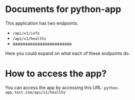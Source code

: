 # Documents for python-app

This application has two endpoints:

- `/api/v1/info`
- `/api/v1/healthz`
- aaaaaaaaaaaaaaaaaaaaaaaa

Here you could expand on what each of these endpoints do.

# How to access the app?

You can access the app by accessing this URL: `python-app.test.com/api/v1/healthz`
